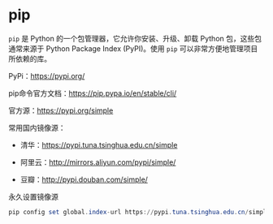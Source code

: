 

# pip

`pip` 是 Python 的一个包管理器，它允许你安装、升级、卸载 Python 包，这些包通常来源于 Python Package Index (PyPI)。使用 `pip` 可以非常方便地管理项目所依赖的库。



PyPi：https://pypi.org/

pip命令官方文档：https://pip.pypa.io/en/stable/cli/

官方源：https://pypi.org/simple

常用国内镜像源：

- 清华：https://pypi.tuna.tsinghua.edu.cn/simple

- 阿里云：http://mirrors.aliyun.com/pypi/simple/

- 豆瓣：http://pypi.douban.com/simple/



永久设置镜像源

```powershell
pip config set global.index-url https://pypi.tuna.tsinghua.edu.cn/simple
```

